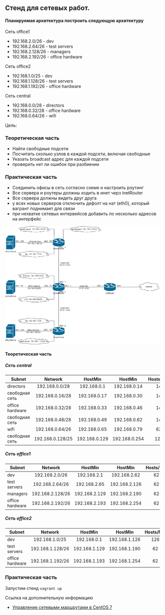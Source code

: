 ## Стенд для сетевых работ.

#### Планируемая архитектура построить следующую архитектуру

Сеть office1
- 192.168.2.0/26 - dev
- 192.168.2.64/26 - test servers
- 192.168.2.128/26 - managers
- 192.168.2.192/26 - office hardware

Сеть office2
- 192.168.1.0/25 - dev
- 192.168.1.128/26 - test servers
- 192.168.1.192/26 - office hardware


Сеть central
- 192.168.0.0/28 - directors
- 192.168.0.32/28 - office hardware
- 192.168.0.64/26 - wifi

Цель:

### Теоретическая часть
- Найти свободные подсети
- Посчитать сколько узлов в каждой подсети, включая свободные
- Указать broadcast адрес для каждой подсети
- проверить нет ли ошибок при разбиении

### Практическая часть
- Соединить офисы в сеть согласно схеме и настроить роутинг
- Все сервера и роутеры должны ходить в инет черз inetRouter
- Все сервера должны видеть друг друга
- у всех новых серверов отключить дефолт на нат (eth0), который вагрант поднимает для связи
- при нехватке сетевых интервейсов добавить по несколько адресов на интерфейс

![](topology.jpg)

#### Теоретическая часть

##### Сеть central

|      Subnet      |      Network      |    HostMin    |    HostMin    |  Hosts/Net  |   Broadcast   |
|------------------|:-----------------:|:-------------:|:-------------:|:-----------:|:-------------:|
| directors        | 192.168.0.0/28    | 192.168.0.1   | 192.168.0.14  |     14      | 192.168.0.15  |
| свободная сеть   | 192.168.0.16/28   | 192.168.0.17  | 192.168.0.30  |     14      | 192.168.0.31  |
| office hardware  | 192.168.0.32/28   | 192.168.0.33  | 192.168.0.46  |     14      | 192.168.0.47  |
| свободная сеть   | 192.168.0.48/28   | 192.168.0.49  | 192.168.0.62  |     14      | 192.168.0.63  |
| wifi             | 192.168.0.64/26   | 192.168.0.65  | 192.168.0.79  |     62      | 192.168.0.127 |
| свободная сеть   | 192.168.0.128/25  | 192.168.0.129 | 192.168.0.254 |     126     | 192.168.0.255 |

##### Сеть office1

|      Subnet      |      Network      |    HostMin    |    HostMin    |  Hosts/Net  |   Broadcast   |
|------------------|:-----------------:|:-------------:|:-------------:|:-----------:|:-------------:|
| dev              | 192.168.2.0/26    | 192.168.2.1   | 192.168.2.62  |     62      | 192.168.2.63  |
| test servers     | 192.168.2.64/26   | 192.168.2.65  | 192.168.2.126 |     62      | 192.168.2.127 |
| managers         | 192.168.2.128/26  | 192.168.2.129 | 192.168.2.190 |     62      | 192.168.0.191 |
| office hardware  | 192.168.2.192/26  | 192.168.2.193 | 192.168.2.254 |     62      | 192.168.0.255 |

##### Сеть office2

|      Subnet      |      Network      |    HostMin    |    HostMin    |  Hosts/Net  |   Broadcast   |
|------------------|:-----------------:|:-------------:|:-------------:|:-----------:|:-------------:|
| dev              | 192.168.1.0/25    | 192.168.0.1   | 192.168.1.126 |     126     | 192.168.1.127 |
| test servers     | 192.168.1.128/26  | 192.168.1.129 | 192.168.1.190 |     62      | 192.168.1.191 |
| office hardware  | 192.168.1.192/26  | 192.168.1.193 | 192.168.1.254 |     62      | 192.168.1.255 |

### Практическая часть

Запустим стенд `vagrant up`

Ссылка на дополнительную информацию
- [Управление сетевыми маршрутами в CentOS 7](https://www.dmosk.ru/miniinstruktions.php?mini=route-centos)
